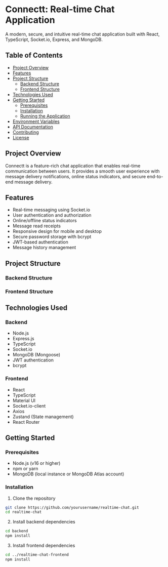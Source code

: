 # Connectt: Real-time Chat Application

A modern, secure, and intuitive real-time chat application built with React, TypeScript, Socket.io, Express, and MongoDB.

## Table of Contents

- [Project Overview](#project-overview)
- [Features](#features)
- [Project Structure](#project-structure)
  - [Backend Structure](#backend-structure)
  - [Frontend Structure](#frontend-structure)
- [Technologies Used](#technologies-used)
- [Getting Started](#getting-started)
  - [Prerequisites](#prerequisites)
  - [Installation](#installation)
  - [Running the Application](#running-the-application)
- [Environment Variables](#environment-variables)
- [API Documentation](#api-documentation)
- [Contributing](#contributing)
- [License](#license)

## Project Overview

Connectt is a feature-rich chat application that enables real-time communication between users. It provides a smooth user experience with message delivery notifications, online status indicators, and secure end-to-end message delivery.

## Features

- Real-time messaging using Socket.io
- User authentication and authorization
- Online/offline status indicators
- Message read receipts
- Responsive design for mobile and desktop
- Secure password storage with bcrypt
- JWT-based authentication
- Message history management

## Project Structure

### Backend Structure



### Frontend Structure




## Technologies Used

### Backend
- Node.js
- Express.js
- TypeScript
- Socket.io
- MongoDB (Mongoose)
- JWT authentication
- bcrypt

### Frontend
- React
- TypeScript
- Material UI
- Socket.io-client
- Axios
- Zustand (State management)
- React Router

## Getting Started

### Prerequisites

- Node.js (v16 or higher)
- npm or yarn
- MongoDB (local instance or MongoDB Atlas account)

### Installation

1. Clone the repository
```bash
git clone https://github.com/yourusername/realtime-chat.git
cd realtime-chat
```
2. Install backend dependencies
```bash
cd backend
npm install
```
3. Install frontend dependencies
```bash
cd ../realtime-chat-frontend
npm install
```